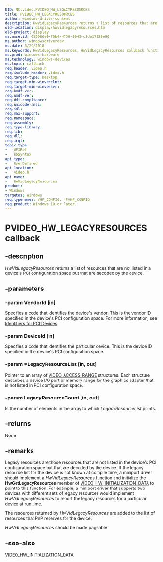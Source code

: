 ```yaml
---
UID: NC:video.PVIDEO_HW_LEGACYRESOURCES
title: PVIDEO_HW_LEGACYRESOURCES
author: windows-driver-content
description: HwVidLegacyResources returns a list of resources that are not listed in a device's PCI configuration space but that are decoded by the device.
old-location: display\hwvidlegacyresources.htm
old-project: display
ms.assetid: 015086e9-70b4-4756-9945-c9da17829e90
ms.author: windowsdriverdev
ms.date: 3/29/2018
ms.keywords: HwVidLegacyResources, HwVidLegacyResources callback function [Display Devices], PVIDEO_HW_LEGACYRESOURCES, VideoMiniport_Functions_a629bf4d-8f16-4d71-ab88-c691160a5df7.xml, display.hwvidlegacyresources, video/HwVidLegacyResources
ms.prod: windows-hardware
ms.technology: windows-devices
ms.topic: callback
req.header: video.h
req.include-header: Video.h
req.target-type: Desktop
req.target-min-winverclnt: 
req.target-min-winversvr: 
req.kmdf-ver: 
req.umdf-ver: 
req.ddi-compliance: 
req.unicode-ansi: 
req.idl: 
req.max-support: 
req.namespace: 
req.assembly: 
req.type-library: 
req.lib: 
req.dll: 
req.irql: 
topic_type:
-	APIRef
-	kbSyntax
api_type:
-	UserDefined
api_location:
-	video.h
api_name:
-	HwVidLegacyResources
product:
- Windows
targetos: Windows
req.typenames: VHF_CONFIG, *PVHF_CONFIG
req.product: Windows 10 or later.
---
```


# PVIDEO_HW_LEGACYRESOURCES callback


## -description


<i>HwVidLegacyResources </i>returns a list of resources that are not listed in a device's PCI configuration space but that are decoded by the device.


## -parameters




### -param VendorId [in]

Specifies a code that identifies the device's vendor. This is the vendor ID specified in the device's PCI configuration space. For more information, see <a href="https://docs.microsoft.com/en-us/windows-hardware/drivers/install/identifiers-for-pci-devices">Identifiers for PCI Devices</a>.


### -param DeviceId [in]

Specifies a code that identifies the particular device. This is the device ID specified in the device's PCI configuration space.


### -param *LegacyResourceList [in, out]

Pointer to an array of <a href="https://msdn.microsoft.com/library/windows/hardware/ff570498">VIDEO_ACCESS_RANGE</a> structures. Each structure describes a device I/O port or memory range for the graphics adapter that is not listed in PCI configuration space. 


### -param LegacyResourceCount [in, out]

Is the number of elements in the array to which <i>LegacyResourceList</i> points.


## -returns



None




## -remarks



Legacy resources are those resources that are not listed in the device's PCI configuration space but that are decoded by the device. If the legacy resource list for the device is not known at compile time, a miniport driver should implement a <i>HwVidLegacyResources </i> function and initialize the <b>HwGetLegacyResources</b> member of <a href="https://msdn.microsoft.com/library/windows/hardware/ff570505">VIDEO_HW_INITIALIZATION_DATA</a> to point to this function. For example, a miniport driver that supports two devices with different sets of legacy resources would implement <i>HwVidLegacyResources </i> to report the legacy resources for a particular device at run time.

The resources returned by <i>HwVidLegacyResources </i> are added to the list of resources that PnP reserves for the device.

<i>HwVidLegacyResources</i> should be made pageable.




## -see-also




<a href="https://msdn.microsoft.com/library/windows/hardware/ff570505">VIDEO_HW_INITIALIZATION_DATA</a>
 

 

